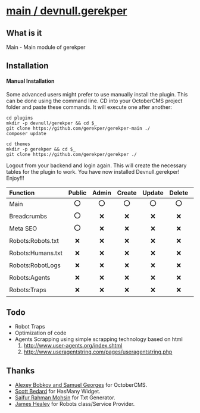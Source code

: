 # [main / devnull.gerekper](https://github.com/gerekper/gerekper-main) #

## What is it ##
Main    - Main module of gerekper

## Installation ##

#### Manual Installation ####
Some advanced users might prefer to use manually install the plugin. This can be done using the command line. CD into your OctoberCMS project folder and paste these commands. It will execute one after another:
```
cd plugins
mkdir -p devnull/gerekper && cd $_
git clone https://github.com/gerekper/gerekper-main ./
composer update

cd themes
mkdir -p gerekper && cd $_
git clone https://github.com/gerekper/gerekper ./

```
Logout from your backend and login again. This will create the necessary tables for the plugin to work. You have now installed Devnull.gerekper! Enjoy!!!


| Function              | Public    | Admin     | Create    | Update    | Delete    | NotCreated
| :------------         |:------:   | :------:  | :------:  | :------:  | :------:  | :------:
| Main                  | :o:       | :o:       | :o:       | :o:       | :o:       | :o:
| Breadcrumbs           | :o:       | :x:       | :x:       | :x:       | :x:       | :x:
| Meta SEO              | :o:       | :x:       | :x:       | :x:       | :x:       | :x:
| Robots:Robots.txt     | :x:       | :x:       | :x:       | :x:       | :x:       | :o:
| Robots:Humans.txt     | :x:       | :x:       | :x:       | :x:       | :x:       | :o:
| Robots:RobotLogs      | :x:       | :x:       | :x:       | :x:       | :x:       | :o:
| Robots:Agents         | :x:       | :x:       | :x:       | :x:       | :x:       | :o:
| Robots:Traps          | :x:       | :x:       | :x:       | :x:       | :x:       | :o:

## Todo ##
- Robot Traps
- Optimization of code
- Agents Scrapping using simple scrapping technology based on html  
    1. http://www.user-agents.org/index.shtml
    2. http://www.useragentstring.com/pages/useragentstring.php

## Thanks ##

* [Alexey Bobkov and Samuel Georges](http://octobercms.com) for OctoberCMS.
* [Scott Bedard](https://github.com/scottbedard) for HasMany Widget.
* [Saifur Rahman Mohsin](https://github.com/SaifurRahmanMohsin/) for Txt Generator.
* [James Healey](https://github.com/jayhealey) for Robots class/Service Provider.